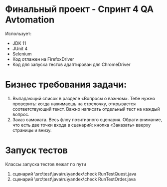 # Финальный проект - Спринт 4 QA Avtomation 
Использует:
- JDK 11
- JUnit 4
- Selenium
- Код отлажен на FirefoxDriver
- Код для запуска тестов адаптирован для ChromeDriver

# Бизнес требования задачи:
1. Выпадающий список в разделе «Вопросы о важном». Тебе нужно проверить: когда нажимаешь на стрелочку, открывается соответствующий текст. Важно написать отдельный тест на каждый вопрос. 
2. Заказ самоката. Весь флоу позитивного сценария. Обрати внимание, что есть две точки входа в сценарий: кнопка «Заказать» вверху страницы и внизу.

# Запуск тестов
Классы запуска тестов лежат по пути 
1. сценарий  \src\test\java\ru\yandex\check RunTestQuest.java
2. сценарий  \src\test\java\ru\yandex\check RunTestOrder.java